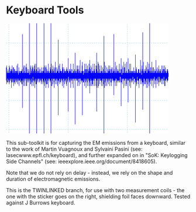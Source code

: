 # Keyboard Tools

![Just for fun](../fun/keypress-cropped.png)

This sub-toolkit is for capturing the EM emissions from a keyboard, similar to the work of Martin Vuagnoux and Sylvaini Pasini (see: lasecwww.epfl.ch/keyboard), and further expanded on in "SoK: Keylogging Side Channels" (see: ieeexplore.ieee.org/document/8418605).

Note that we do not rely on delay - instead, we rely on the shape and duration of electromagnetic emissions.

This is the TWINLINKED branch, for use with two measurement coils - the one with the sticker goes on the right, shielding foil faces downward. Tested against J Burrows keyboard.
